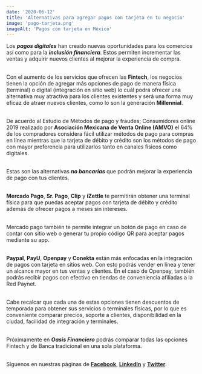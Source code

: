 ```yaml
--- 
date: '2020-06-12' 
title: 'Alternativas para agregar pagos con tarjeta en tu negocio' 
image: 'pago-tarjeta.png'
imageAlt: 'Pagos con tarjeta en México'
--- 
```


Los ***pagos digitales*** han creado nuevas oportunidades para los comercios así como para la ***inclusión financiera***. Estos permiten incrementar las ventas y adquirir nuevos clientes al mejorar la experiencia de compra. <br/><br/>

Con el aumento de los servicios que ofrecen las **Fintech**, los negocios tienen la opción de agregar más opciones de pago de manera física (terminal) o digital (integración en sitio web) lo cuál podrá ofrecer una alternativa muy atractiva para los clientes existentes y será una forma muy eficaz de atraer nuevos clientes, como lo son la generación **Millennial**. <br/><br/>

De acuerdo al Estudio de Métodos de pago y fraudes; Consumidores online 2019 realizado por **Asociación Mexicana de Venta Online (AMVO)** el 64% de los compradores considera fácil utilizar métodos de pago para compras en línea mientras que la tarjeta de débito y crédito son los métodos de pago con mayor preferencia para utilizarlos tanto en canales físicos como digitales. <br/><br/>

Estas son las alternativas ***no bancarias*** que podrán mejorar la experiencia de pago con tus clientes. <br/><br/>

**Mercado Pago**, **Sr. Pago**, **Clip** y **iZettle** te permitirán obtener una terminal física para que puedas aceptar pagos con tarjeta de débito y crédito además de ofrecer pagos a meses sin intereses. <br/><br/>

Mercado pago también te permite integrar un botón de pago en caso de contar con sitio web o generar tu propio código QR para aceptar pagos mediante su app. <br/><br/>

**Paypal**, **PayU**, **Openpay** y **Conekta** están más enfocadas en la integración de pagos con tarjeta en sitios web. Con esto podrás vender en línea y tener un alcance mayor en tus ventas y clientes. En el caso de Openpay, también podrás recibir pagos con efectivo en tiendas de conveniencia afiliadas a la Red Paynet. <br/><br/>

Cabe recalcar que cada una de estas opciones tienen descuentos de temporada para obtener sus servicios o terminales físicas, por lo que es conveniente comparar precios, soporte a clientes, disponibilidad en la ciudad, facilidad de integración y terminales. <br/><br/>

Próximamente en ***Oasis Financiero*** podrás comparar todas las opciones Fintech y de Banca tradicional en una sola plataforma. <br/><br/>

Síguenos en nuestras páginas de **[Facebook](https://facebook.com/oasisfinanciero)**, **[LinkedIn](https://www.linkedin.com/company/oasisfinanciero/)** y **[Twitter](https://twitter.com/oasisfintech)**.